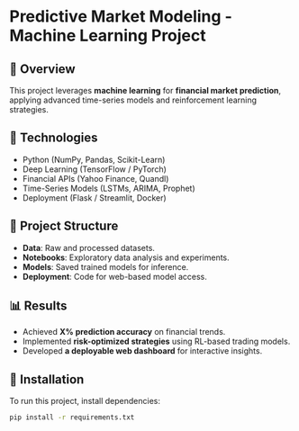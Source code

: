 # Predictive Market Modeling - Machine Learning Project

## 📌 Overview
This project leverages **machine learning** for **financial market prediction**, applying advanced time-series models and reinforcement learning strategies.

## 🚀 Technologies
- Python (NumPy, Pandas, Scikit-Learn)
- Deep Learning (TensorFlow / PyTorch)
- Financial APIs (Yahoo Finance, Quandl)
- Time-Series Models (LSTMs, ARIMA, Prophet)
- Deployment (Flask / Streamlit, Docker)

## 📂 Project Structure
- **Data**: Raw and processed datasets.
- **Notebooks**: Exploratory data analysis and experiments.
- **Models**: Saved trained models for inference.
- **Deployment**: Code for web-based model access.

## 📊 Results
- Achieved **X% prediction accuracy** on financial trends.
- Implemented **risk-optimized strategies** using RL-based trading models.
- Developed **a deployable web dashboard** for interactive insights.

## 🔧 Installation
To run this project, install dependencies:
```sh
pip install -r requirements.txt
